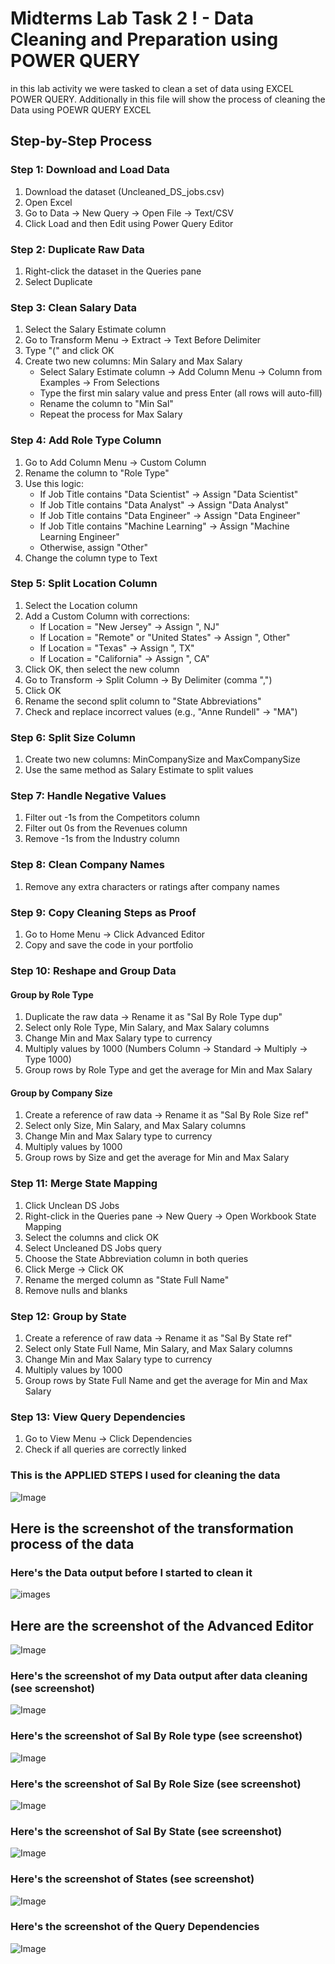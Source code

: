 # Midterms Lab Task 2 ! - Data Cleaning and Preparation using POWER QUERY
in this lab activity we were tasked to clean a set of data using EXCEL POWER QUERY. Additionally in this file will show the process of cleaning the Data using POEWR QUERY EXCEL
## Step-by-Step Process
### Step 1: Download and Load Data  
1. Download the dataset (Uncleaned_DS_jobs.csv)  
2. Open Excel  
3. Go to Data → New Query → Open File → Text/CSV  
4. Click Load and then Edit using Power Query Editor  

### Step 2: Duplicate Raw Data  
1. Right-click the dataset in the Queries pane  
2. Select Duplicate  

### Step 3: Clean Salary Data  
1. Select the Salary Estimate column  
2. Go to Transform Menu → Extract → Text Before Delimiter  
3. Type "(" and click OK  
4. Create two new columns: Min Salary and Max Salary  
   - Select Salary Estimate column → Add Column Menu → Column from Examples → From Selections  
   - Type the first min salary value and press Enter (all rows will auto-fill)  
   - Rename the column to "Min Sal"  
   - Repeat the process for Max Salary  

### Step 4: Add Role Type Column  
1. Go to Add Column Menu → Custom Column  
2. Rename the column to "Role Type"  
3. Use this logic:  
   - If Job Title contains "Data Scientist" → Assign "Data Scientist"  
   - If Job Title contains "Data Analyst" → Assign "Data Analyst"  
   - If Job Title contains "Data Engineer" → Assign "Data Engineer"  
   - If Job Title contains "Machine Learning" → Assign "Machine Learning Engineer"  
   - Otherwise, assign "Other"  
4. Change the column type to Text  

### Step 5: Split Location Column  
1. Select the Location column  
2. Add a Custom Column with corrections:  
   - If Location = "New Jersey" → Assign ", NJ"  
   - If Location = "Remote" or "United States" → Assign ", Other"  
   - If Location = "Texas" → Assign ", TX"  
   - If Location = "California" → Assign ", CA"  
3. Click OK, then select the new column  
4. Go to Transform → Split Column → By Delimiter (comma ",")  
5. Click OK  
6. Rename the second split column to "State Abbreviations"  
7. Check and replace incorrect values (e.g., "Anne Rundell" → "MA")  

### Step 6: Split Size Column  
1. Create two new columns: MinCompanySize and MaxCompanySize  
2. Use the same method as Salary Estimate to split values  

### Step 7: Handle Negative Values  
1. Filter out -1s from the Competitors column  
2. Filter out 0s from the Revenues column  
3. Remove -1s from the Industry column  

### Step 8: Clean Company Names  
1. Remove any extra characters or ratings after company names  

### Step 9: Copy Cleaning Steps as Proof  
1. Go to Home Menu → Click Advanced Editor  
2. Copy and save the code in your portfolio  

### Step 10: Reshape and Group Data  
#### Group by Role Type  
1. Duplicate the raw data → Rename it as "Sal By Role Type dup"  
2. Select only Role Type, Min Salary, and Max Salary columns  
3. Change Min and Max Salary type to currency  
4. Multiply values by 1000 (Numbers Column → Standard → Multiply → Type 1000)  
5. Group rows by Role Type and get the average for Min and Max Salary  

#### Group by Company Size  
1. Create a reference of raw data → Rename it as "Sal By Role Size ref"  
2. Select only Size, Min Salary, and Max Salary columns  
3. Change Min and Max Salary type to currency  
4. Multiply values by 1000  
5. Group rows by Size and get the average for Min and Max Salary  


### Step 11: Merge State Mapping  
1. Click Unclean DS Jobs  
2. Right-click in the Queries pane → New Query → Open Workbook State Mapping  
3. Select the columns and click OK  
4. Select Uncleaned DS Jobs query  
5. Choose the State Abbreviation column in both queries  
6. Click Merge → Click OK  
7. Rename the merged column as "State Full Name"  
8. Remove nulls and blanks  



### Step 12: Group by State  
1. Create a reference of raw data → Rename it as "Sal By State ref"  
2. Select only State Full Name, Min Salary, and Max Salary columns  
3. Change Min and Max Salary type to currency  
4. Multiply values by 1000  
5. Group rows by State Full Name and get the average for Min and Max Salary  



### Step 13: View Query Dependencies  
1. Go to View Menu → Click Dependencies  
2. Check if all queries are correctly linked

### This is the APPLIED STEPS I used for cleaning the data
![Image](https://github.com/user-attachments/assets/bb4a6324-187f-4d33-84d7-19eda97e6630)

## Here is the screenshot of the transformation process of the data
### Here's the Data output before I started to clean it
![images](https://github.com/DavidLenard/EDM-David/blob/main/Images/Unclean1.png)
## Here are the screenshot of the Advanced Editor
![Image](https://github.com/DavidLenard/EDM-David/blob/main/Images/Editor.png)
### Here's the screenshot of my Data output after data cleaning (see screenshot)
![Image](https://github.com/DavidLenard/EDM-David/blob/main/Images/Cleaned.png)


### Here's the screenshot of Sal By Role type (see screenshot)
![Image](https://github.com/DavidLenard/EDM-David/blob/main/Images/Salbyroletype.png)
### Here's the screenshot of Sal By Role Size (see screenshot)
![Image](https://github.com/DavidLenard/EDM-David/blob/main/Images/Salbyref.png)
### Here's the screenshot of Sal By State (see screenshot)
![Image](https://github.com/DavidLenard/EDM-David/blob/main/Images/Salbystateref.png)
### Here's the screenshot of States (see screenshot)
![Image](https://github.com/DavidLenard/EDM-David/blob/main/Images/States.png)
### Here's the screenshot of the Query Dependencies
![Image](https://github.com/DavidLenard/EDM-David/blob/main/Images/queries.png)
